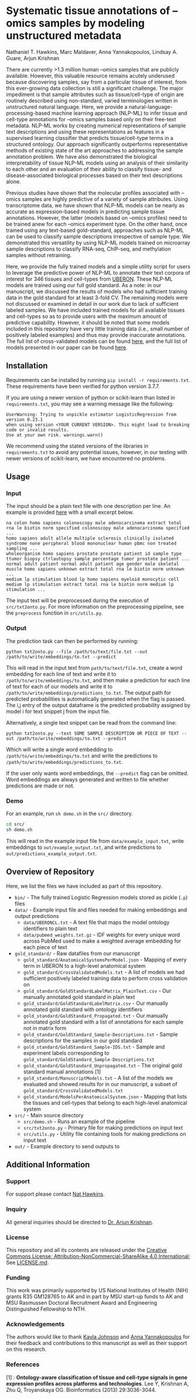 # Systematic tissue annotations of –omics samples by modeling unstructured metadata

Nathaniel T. Hawkins, Marc Maldaver, Anna Yannakopoulos, Lindsay A. Guare, Arjun Krishnan

There are currently >1.3 million human –omics samples that are publicly available. However, this valuable resource remains acutely underused because discovering samples, say from a particular tissue of interest, from this ever-growing data collection is still a significant challenge. The major impediment is that sample attributes such as tissue/cell-type of origin are routinely described using non-standard, varied terminologies written in unstructured natural language. Here, we provide a natural-language-processing-based machine learning approach (NLP-ML) to infer tissue and cell-type annotations for –omics samples based only on their free-text metadata. NLP-ML works by creating numerical representations of sample text descriptions and using these representations as features in a supervised learning classifier that predicts tissue/cell-type terms in a structured ontology. Our approach significantly outperforms representative methods of existing state of the art approaches to addressing the sample annotation problem. We have also demonstrated the biological interpretability of tissue NLP-ML models using an analysis of their similarity to each other and an evaluation of their ability to classify tissue- and disease-associated biological processes based on their text descriptions alone. 

Previous studies have shown that the molecular profiles associated with –omics samples are highly predictive of a variety of sample attributes. Using transcriptome data, we have shown that NLP-ML models can be nearly as accurate as expression-based models in predicting sample tissue annotations. However, the latter (models based on –omics profiles) need to be trained anew for each –omics experiment type. On the other hand, once trained using any text-based gold-standard, approaches such as NLP-ML can be used to classify sample descriptions irrespective of sample type. We demonstrated this versatility by using NLP-ML models trained on microarray sample descriptions to classify RNA-seq, ChIP-seq, and methylation samples without retraining.

Here, we provide the fully trained models and a simple utility script for users to leverage the predictive power of NLP-ML to annotate their text corpora of interest for 346 tissues and cell-types from [UBERON](https://www.ebi.ac.uk/ols/ontologies/uberon).  These NLP-ML models are trained using our full gold standard. As a note: in our manuscript, we discussed the results of models who had sufficient training data in the gold standard for at least 3-fold CV. The remaining models were not discussed or examined in detail in our work due to lack of sufficient labeled samples. We have included trained models for all available tissues and cell-types so as to provide users with the maximum amount of predictive capability. However, it should be noted that some models included in this repository have very little training data (i.e., small number of positively labeled examples) and thus may provide inaccurate annotations. The full list of cross-validated models can be found [here](https://github.com/krishnanlab/txt2onto/blob/main/gold_standard/CrossValidatedModels.txt), and the full list of models presented in our paper can be found [here](https://github.com/krishnanlab/txt2onto/blob/main/gold_standard/ManuscriptModels.txt).

<!--
### Link to Paper

A link to our paper can be found [HERE]().
-->

## Installation

Requirements can be installed by running `pip install -r requirements.txt`. These requirements have been verified for python version 3.7.7.

If you are using a newer version of python or scikit-learn than listed in `requirements.txt`, you may see a warning message like the following: 

```
UserWarning: Trying to unpickle estimator LogisticRegression from version 0.23.1 
when using version <YOUR CURRENT VERSION>. This might lead to breaking code or invalid results. 
Use at your own risk. warnings.warn()
```

We recommend using the stated versions of the libraries in `requirements.txt` to avoid any potential issues, however, in our testing with newer versions of scikit-learn, we have encountered no problems. 

## Usage

### Input

The input should be a plain text file with one description per line. An example is provided [here](https://github.com/krishnanlab/txt2onto/blob/main/data/example_input.txt) with a small excerpt below.

```
na colon homo sapiens colonoscopy male adenocarcinoma extract total rna le biotin norm specified colonoscopy male adenocarcinoma specified ...
homo sapiens adult allele multiple sclerosis clinically isolated syndrome none peripheral blood mononuclear human pbmc non treated sampling ...
wholeorganism homo sapiens prostate prostate patient id sample type ttumor biopsy ctrlautopsy sample percentage tumor prostate patient ...
normal adult patient normal adult patient age gender male skeletal muscle homo sapiens unknown extract total rna le biotin norm unknown ...
medium lp stimulation blood lp homo sapiens myeloid monocytic cell medium lp stimulation extract total rna le biotin norm medium lp stimulation ...
```

The input text will be preprocessed during the execution of `src/txt2onto.py`. For more information on the preprocessing pipeline, see the `preprocess` function in `src/utils.py`.

### Output

The prediction task can then be performed by running:

```
python txt2onto.py --file /path/to/text/file.txt --out /path/to/write/embeddings/to.txt --predict
```

This will read in the input text from `path/to/text/file.txt`, create a word embedding for each line of text and write it to `/path/to/write/embeddings/to.txt`, and then make a prediction for each line of text for each of our models and write it to `/path/to/write/embeddings/predictions_to.txt`. The output path for predicted probabilities is automatically generated when the flag is passed. The i,j entry of the output dataframe is the predicted probability assigned by model i for text snippet j from the input file. 

Alternatively, a single text snippet can be read from the command line:

```
python txt2onto.py --text SOME SAMPLE DESCRIPTION OR PIECE OF TEXT --out /path/to/write/embeddings/to.txt --predict
```

Which will write a single word embedding to `/path/to/write/embeddings/to.txt` and write the predictions to `/path/to/write/embeddings/predictions_to.txt`. 

If the user only wants word embeddings, the `--predict` flag can be omitted. Word embeddings are always generated and written to file whether predictions are made or not.

### Demo

For an example, run `sh demo.sh` in the `src/` directory.

```bash
cd src/
sh demo.sh
```

This will read in the example input file from `data/example_input.txt`, write embeddings to `out/example_output.txt`, and write predictions to `out/predictions_example_output.txt`.

## Overview of Repository

Here, we list the files we have included as part of this repository.

* `bin/` - The fully trained Logistic Regression models stored as pickle (`.p`) files
* `data/` - Example input file and files needed for making embeddings and output predictions
    * `data/UBERONCL.txt` - A text file that maps the model ontology identifiers to plain text
    * `data/pubmed_weights.txt.gz` - IDF weights for every unique word across PubMed used to make a weighted average embedding for each piece of text
* `gold_standard/` - Raw datafiles from our manuscript
    * `gold_standard/AnatomicalSystemsPerModel.json` - Mapping of every term in UBERON to a high-level anatomical system
    * `gold_standard/CrossValidatedModels.txt` - A list of models we had sufficient positively labeled training data to perform cross validation on
    * `gold_standard/GoldStandardLabelMatrix_PlainText.csv` - Our manually annotated gold standard in plain text
    * `gold_standard/GoldStandardLabelMatrix.csv` - Our manually annotated gold standard with ontology identifiers
    * `gold_standard/GoldStandard_Propagated.txt` - Our manually annotated gold standard with a list of annotations for each sample not in matrix form
    * `gold_standard/GoldStandard_Sample-Descriptions.txt` - Sample descriptions for the samples in our gold standard
    * `gold_standard/GoldStandard_Sample-IDS.txt` - Sample and experiment labels corresponding to `gold_standard/GoldStandard_Sample-Descriptions.txt`
    * `gold_standard/GoldStandard_Unpropagated.txt` - The original gold standard manual annotations [1]
    * `gold_standard/ManuscriptModels.txt` - A list of the models we evaluated and showed results for in our manuscript, a subset of `gold_standard/CrossValidatedModels.txt`
    * `gold_standard/ModelsPerAnatomicalSystem.json` - Mapping that lists the tissues and cell-types that belong to each high-level anatomical system
* `src/` - Main source directory
    * `src/demo.sh` - Runs an example of the pipeline
    * `src/txt2onto.py` - Primary file for making predictions on input text
    * `src/utils.py` - Utility file containing tools for making predictions on input text
* `out/` - Example directory to send outputs to

## Additional Information

### Support
For support please contact [Nat Hawkins](hawki235@msu.edu).

### Inquiry
All general inquiries should be directed to [Dr. Arjun Krishnan](arjun@msu.edu).

### License
This repository and all its contents are released under the [Creative Commons License: Attribution-NonCommercial-ShareAlike 4.0 International](https://creativecommons.org/licenses/by-nc-sa/4.0/legalcode); See [LICENSE.md](https://github.com/krishnanlab/txt2onto/blob/main/LICENSE).


### Funding

This work was primarily supported by US National Institutes of Health (NIH) grants R35 GM128765 to AK and in part by MSU start-up funds to AK and MSU Rasmussen Doctoral Recruitment Award and Engineering Distinguished Fellowship to NTH.

### Acknowledgements

The authors would like to thank [Kayla Johnson](https://sites.google.com/view/kaylajohnson/home) and [Anna Yannakopoulos](https://yannakopoulos.github.io/) for their feedback and contributions to this manuscript as well as their support on this research.

<!--
### Citation

-->
### References

[1] : **Ontology-aware classification of tissue and cell-type signals in gene expression profiles across platforms and technologies**. Lee Y, Krishnan A, Zhu Q, Troyanskaya OG. Bioinformatics (2013) 29:3036-3044.
